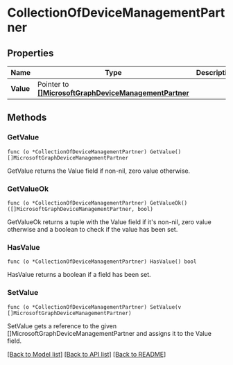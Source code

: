 # CollectionOfDeviceManagementPartner

## Properties

Name | Type | Description | Notes
------------ | ------------- | ------------- | -------------
**Value** | Pointer to [**[]MicrosoftGraphDeviceManagementPartner**](microsoft.graph.deviceManagementPartner.md) |  | [optional] 

## Methods

### GetValue

`func (o *CollectionOfDeviceManagementPartner) GetValue() []MicrosoftGraphDeviceManagementPartner`

GetValue returns the Value field if non-nil, zero value otherwise.

### GetValueOk

`func (o *CollectionOfDeviceManagementPartner) GetValueOk() ([]MicrosoftGraphDeviceManagementPartner, bool)`

GetValueOk returns a tuple with the Value field if it's non-nil, zero value otherwise
and a boolean to check if the value has been set.

### HasValue

`func (o *CollectionOfDeviceManagementPartner) HasValue() bool`

HasValue returns a boolean if a field has been set.

### SetValue

`func (o *CollectionOfDeviceManagementPartner) SetValue(v []MicrosoftGraphDeviceManagementPartner)`

SetValue gets a reference to the given []MicrosoftGraphDeviceManagementPartner and assigns it to the Value field.


[[Back to Model list]](../README.md#documentation-for-models) [[Back to API list]](../README.md#documentation-for-api-endpoints) [[Back to README]](../README.md)


